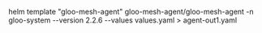 helm template "gloo-mesh-agent" gloo-mesh-agent/gloo-mesh-agent -n gloo-system --version 2.2.6 --values values.yaml > agent-out1.yaml